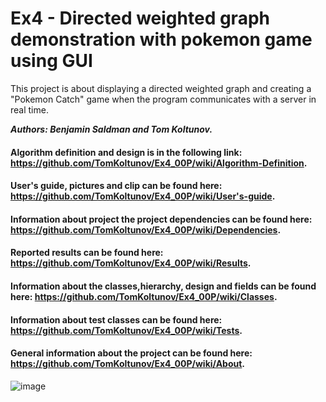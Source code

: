# Ex4 - Directed weighted graph demonstration with pokemon game using GUI
This project is about displaying a directed weighted graph and creating a "Pokemon Catch" game when the program communicates with a server in real time.

***Authors: Benjamin Saldman and Tom Koltunov.***

#### Algorithm definition and design is in the following link:  https://github.com/TomKoltunov/Ex4_00P/wiki/Algorithm-Definition.
#### User's guide, pictures and clip can be found here: https://github.com/TomKoltunov/Ex4_00P/wiki/User's-guide.
#### Information about project the project dependencies can be found here: https://github.com/TomKoltunov/Ex4_00P/wiki/Dependencies.
#### Reported results can be found here: https://github.com/TomKoltunov/Ex4_00P/wiki/Results.
#### Information about the classes,hierarchy, design and fields can be found here: https://github.com/TomKoltunov/Ex4_00P/wiki/Classes.
#### Information about test classes can be found here: https://github.com/TomKoltunov/Ex4_00P/wiki/Tests.
#### General information about the project can be found here: https://github.com/TomKoltunov/Ex4_00P/wiki/About.

![image](https://user-images.githubusercontent.com/93070344/148648687-d5932b61-93ed-45d7-8dd3-180da29528cb.png)


